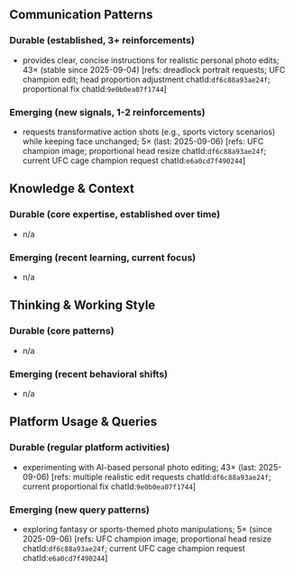 ## Communication Patterns
### Durable (established, 3+ reinforcements)
- provides clear, concise instructions for realistic personal photo edits; 43× (stable since 2025-09-04) [refs: dreadlock portrait requests; UFC champion edit; head proportion adjustment chatId:`df6c88a93ae24f`; proportional fix chatId:`9e0b0ea07f1744`]

### Emerging (new signals, 1-2 reinforcements)
- requests transformative action shots (e.g., sports victory scenarios) while keeping face unchanged; 5× (last: 2025-09-06) [refs: UFC champion image; proportional head resize chatId:`df6c88a93ae24f`; current UFC cage champion request chatId:`e6a0cd7f490244`]

## Knowledge & Context
### Durable (core expertise, established over time)
- n/a

### Emerging (recent learning, current focus)
- n/a

## Thinking & Working Style
### Durable (core patterns)
- n/a

### Emerging (recent behavioral shifts)
- n/a

## Platform Usage & Queries
### Durable (regular platform activities)
- experimenting with AI-based personal photo editing; 43× (last: 2025-09-06) [refs: multiple realistic edit requests chatId:`df6c88a93ae24f`; current proportional fix chatId:`9e0b0ea07f1744`]

### Emerging (new query patterns)
- exploring fantasy or sports-themed photo manipulations; 5× (since 2025-09-06) [refs: UFC champion image; proportional head resize chatId:`df6c88a93ae24f`; current UFC cage champion request chatId:`e6a0cd7f490244`]